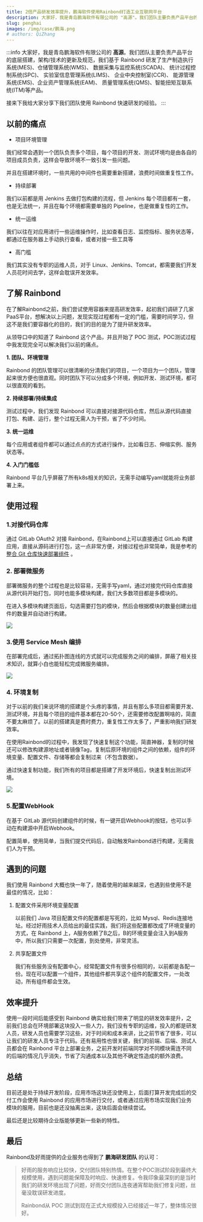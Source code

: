 ```yaml
---
title: 2倍产品研发效率提升，鹏海软件使用Rainbond打造工业互联网平台
description: 大家好，我是青岛鹏海软件有限公司的 "高源"。我们团队主要负责产品平台的底层搭建，架构/技术的更新及规范，我们基于 Rainbond 研发了生产制造执行系统(MES).......
slug: penghai
images: /img/case/鹏海.png
# authors: QiZhang
---
```


:::info
大家好，我是青岛鹏海软件有限公司的 **高源**。我们团队主要负责产品平台的底层搭建，架构/技术的更新及规范，我们基于 Rainbond 研发了生产制造执行系统(MES)、仓储管理系统(WMS)、 数据采集与监控系统(SCADA)、 统计过程控制系统(SPC)、 实验室信息管理系统(LIMS)、 企业中央控制室(CCR)、 能源管理系统(EMS)、企业资产管理系统(EAM)、 质量管理系统(QMS)、智能扭矩互联系统(ITM)等产品。

接来下我给大家分享下我们团队使用 Rainbond 快速研发的经验。
:::

<!--truncate-->


## 以前的痛点

* 项目环境管理

我们经常会遇到一个团队负责多个项目，每个项目的开发、测试环境均是由各自的项目成员负责，这样会导致环境不一致引发一些问题。

并且在搭建环境时，一些共用的中间件也需要重新搭建，浪费时间做重复性工作。

* 持续部署

我们以前都是用 Jenkins 去做打包构建的流程，但 Jenkins 每个项目都有一套，也是无法统一，并且在每个环境都需要单独的 Pipeline，也是做重复性的工作。

* 统一运维

我们以往在对应用进行一些运维操作时，比如查看日志、监控指标、服务状态等，都通过在服务器上手动执行查看，或者对接一些工具等

* 高门槛

我们其实没有专职的运维人员，对于 Linux、Jenkins、Tomcat，都需要我们开发人员花时间去学，这样会耽误开发效率。



## 了解 Rainbond

在了解Rainbond之前，我们尝试使用容器来提高研发效率，起初我们调研了几家PaaS平台，想解决以上问题，发现实现过程都有一定的门槛，需要时间学习，但这不是我们要容器化的目的，我们的目的是为了提升研发效率。

从领导口中的知道了 Rainbond 这个产品，并且开始了 POC 测试，POC测试过程中我发现完全可以解决我们以前的痛点。

**1. 团队、环境管理**

   Rainbond 的团队管理可以很清晰的分清我们的项目，一个项目为一个团队，管理起来很方便也很直观。同时团队下可以分成多个环境，例如开发、测试环境，都可以很直观的看到。

**2. 持续部署/持续集成**

   测试过程中，我们发现 Rainbond 可以直接对接源代码仓库，然后从源代码直接打包、构建、运行，整个过程无需人为干预，省了不少时间。

**3. 统一运维**

   每个应用或者组件都可以通过点点的方式进行操作，比如看日志、伸缩实例、服务状态等。

**4. 入门门槛低**

   Rainbond 平台几乎屏蔽了所有k8s相关的知识，无需手动编写yaml就能将业务部署上来。



## 使用过程

### 1.对接代码仓库

通过 GitLab OAuth2 对接 Rainbond，在Rainbond上可以直接通过 GitLab 构建应用，直接从源码进行打包，这一点非常方便，对接过程也非常简单，我是参考的 [整合 Git 仓库快速部署组件](https://www.rainbond.com/docs/expand/practices/app-dev/work_with_git) 。

### 2. 部署微服务

部署微服务的整个过程也是比较容易，无需手写yaml，通过对接完代码仓库直接从源代码开始打包，同时也能多模块构建，我们大多数项目都是多模块的。

在进入多模块构建页面后，勾选需要打包的模块，然后会根据模块的数量创建出组件的数量并自动进行构建。

![](https://static.goodrain.com/wechat/penghai/3.png)

### 3.使用 Service Mesh 编排

在部署完成后，通过拓扑图连线的方式就可以完成服务之间的编排，屏蔽了相关技术知识，就算小白也能轻松完成微服务编排。

![](https://static.goodrain.com/wechat/penghai/1.png)

### 4. 环境复制

对于以前的我们来说环境的搭建是个头疼的事情，并且有那么多项目都需要开发、测试环境，并且每个项目的组件基本都在20-50个，还需要修改配置啊啥的，简直不要太麻烦了。以前的搭建真是费时费力，重复性工作太多了，严重影响我们研发效率。

在使用Rainbond的过程中，我发现了快速复制这个功能，简直神器，复制的时候还可以修改构建源地址或者镜像Tag，复制后原环境的组件之间的依赖，组件的环境变量、配置文件、存储等都会复制过来（不包含数据）。

通过快速复制功能，我们所有的项目都是搭建了开发环境后，快速复制出测试环境。

![](https://static.goodrain.com/wechat/penghai/2.png)

### 5.配置WebHook

在基于 GitLab 源代码创建组件的时候，有一键开启Webhook的按钮，也可以手动在构建源中开启Webhook。

配置简单，使用简单，当我们提交代码后，自动触发Rainbond进行构建，无需我们人为干预。



## 遇到的问题

我们使用 Rainbond 大概也快一年了，随着使用的越来越深，也遇到些使用不是最佳的情况，比如：

1. 配置文件采用环境变量配置

   以前我们 Java 项目配置文件的配置都是写死的，比如 Mysql、Redis连接地址。经过好雨技术人员给出的最佳实践，我们将这些配置都改成了环境变量的方式，在 Rainbond 上，A服务依赖了B之后，B的环境变量会注入到A服务中，所以我们只需要一次配置，到处使用，非常灵活。

2. 共享配置文件

   我们有些服务没有配置中心，经常配置文件有很多份相同的，以前都是各配一份。现在可以配置一个组件，其他组件都共享这个组件的配置文件，一处改动，所有组件都会生效。



## 效率提升

使用一段时间后能感受到 Rainbond 确实给我们带来了明显的研发效率提升，之前我们总会在环境部署这块投入一些人力，我们没有专职的运维，投入的都是研发人员，研发人员也需要学习这些，对于时间和成本来讲，比之前节省了很多，可以让我们的研发人员专注于代码。还有易用性也很关键，我们的前端、后端、测试人员都会在 Rainbond 平台上部署业务，之前开发时前端同学对不同模块需连不同的后端的情况几乎消失，节省了沟通成本以及其他不确定性造成的额外浪费。



## 总结

目前还是处于持续开发阶段，应用市场这块还没使用上，后面打算开发完成后的交付工作会使用 Rainbond 的应用市场进行交付，或者通过应用市场实现我们业务模块的服用，目前也是还没抽离出来，这块后面会继续尝试。

最后还是比较期待企业版能够更新一些新的特性。



## 最后

Rainbond及好雨提供的企业服务也得到了 **鹏海研发团队** 的认可：

> 好雨的服务响应比较快，交付团队特别热情。在整个POC测试阶段到最终大规模使用，遇到问题能保障及时响应、快速修复。令我印象最深刻的是当时我们的研发环境出现了问题，好雨交付团队连夜通宵帮助我们修复问题，丝毫没耽误研发进度。
>
> Rainbond从 POC 测试到现在正式大规模投入已经接近一年了，整体情况很好。

